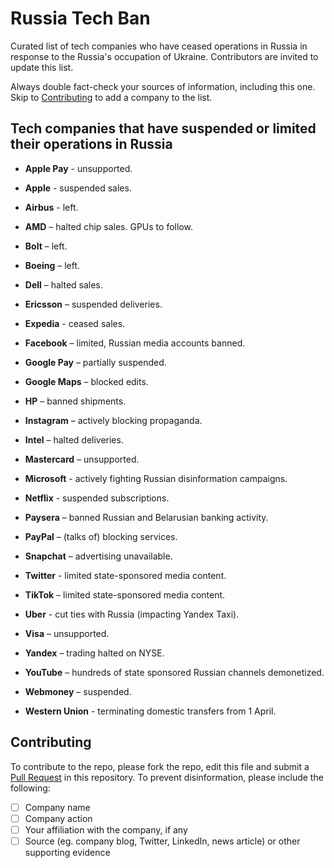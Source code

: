 # Russia Tech Ban

Curated list of tech companies who have ceased operations in Russia in response to the Russia's occupation of Ukraine. Contributors are invited to update this list.

Always double fact-check your sources of information, including this one. Skip to [Contributing](#contributing) to add a company to the list.

## Tech companies that have suspended or limited their operations in Russia

- **Apple Pay** - unsupported.

- **Apple** - suspended sales.

- **Airbus** - left.

- **AMD** – halted chip sales. GPUs to follow.

- **Bolt** – left.

- **Boeing** – left.

- **Dell** – halted sales.

- **Ericsson** – suspended deliveries.

- **Expedia** - ceased sales.

- **Facebook** – limited, Russian media accounts banned.

- **Google Pay** – partially suspended.

- **Google Maps** – blocked edits.

- **HP** – banned shipments.

- **Instagram** – actively blocking propaganda.

- **Intel** – halted deliveries.

- **Mastercard** – unsupported.

- **Microsoft** - actively fighting Russian disinformation campaigns.

- **Netflix** - suspended subscriptions.

- **Paysera** – banned Russian and Belarusian banking activity.

- **PayPal** – (talks of) blocking services.

- **Snapchat** – advertising unavailable.

- **Twitter** - limited state-sponsored media content.

- **TikTok** – limited state-sponsored media content.

- **Uber** - cut ties with Russia (impacting Yandex Taxi).

- **Visa** – unsupported.

- **Yandex** – trading halted on NYSE.

- **YouTube** – hundreds of state sponsored Russian channels demonetized.

- **Webmoney** – suspended.

- **Western Union** - terminating domestic transfers from 1 April.


## Contributing

To contribute to the repo, please fork the repo, edit this file and submit a [Pull Request](https://github.com/elenalape/russia-tech-ban/pulls) in this repository. To prevent disinformation, please include the following:

- [ ] Company name
- [ ] Company action
- [ ] Your affiliation with the company, if any
- [ ] Source (eg. company blog, Twitter, LinkedIn, news article) or other supporting evidence
